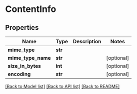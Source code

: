 # ContentInfo

## Properties
Name | Type | Description | Notes
------------ | ------------- | ------------- | -------------
**mime_type** | **str** |  | 
**mime_type_name** | **str** |  | [optional] 
**size_in_bytes** | **int** |  | [optional] 
**encoding** | **str** |  | [optional] 

[[Back to Model list]](../README.md#documentation-for-models) [[Back to API list]](../README.md#documentation-for-api-endpoints) [[Back to README]](../README.md)

